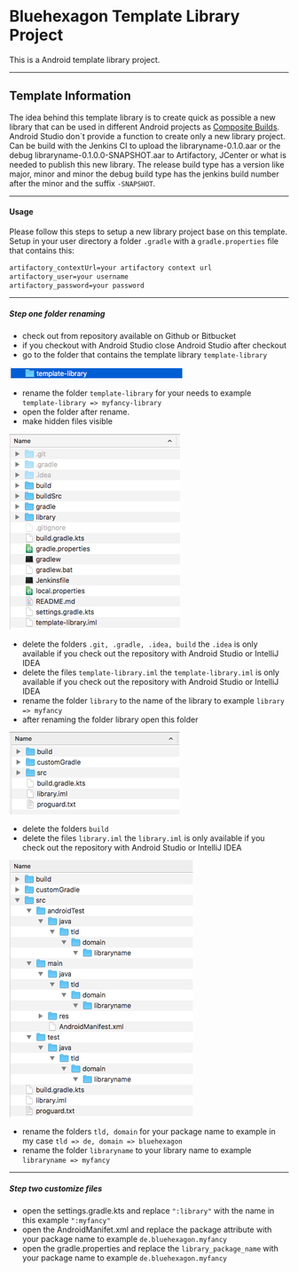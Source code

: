 # Bluehexagon Template Library Project

This is a Android template library project.

---------------------------------------------------------------------------------------------------------------------
## Template Information

The idea behind this template library is to create quick as possible a new library that can be used in different 
Android projects as [Composite Builds](https://docs.gradle.org/current/userguide/composite_builds.html).
Android Studio don´t provide a function to create only a new library project.
Can be build with the Jenkins CI to upload the libraryname-0.1.0.aar or the debug libraryname-0.1.0.0-SNAPSHOT.aar to
Artifactory, JCenter or what is needed to publish this new library.
The release build type has a version like major, minor and minor the debug build type has the jenkins build number
after the minor and the suffix `-SNAPSHOT`.

---------------------------------------------------------------------------------------------------------------------

#### Usage

Please follow this steps to setup a new library project base on this template.
Setup in your user directory a folder `.gradle` with a `gradle.properties` file that contains this:

```
artifactory_contextUrl=your artifactory context url
artifactory_user=your username
artifactory_password=your password
```

---------------------------------------------------------------------------------------------------------------------
##### Step one folder renaming

- check out from repository available on Github or Bitbucket
- if you checkout with Android Studio close Android Studio after checkout
- go to the folder that contains the template library `template-library`

![](images/folder_image0.png)

- rename the folder `template-library` for your needs to example `template-library => myfancy-library`
- open the folder after rename.
- make hidden files visible

![](images/folder_image1.png)

- delete the folders `.git, .gradle, .idea, build` the `.idea` is only available if you check out the repository
with Android Studio or IntelliJ IDEA
- delete the files `template-library.iml` the `template-library.iml` is only available if you check out the repository
with Android Studio or IntelliJ IDEA
- rename the folder `library` to the name of the library to example `library => myfancy`
- after renaming the folder library open this folder

![](images/folder_image2.png)

- delete the folders `build`
- delete the files `library.iml` the `library.iml` is only available if you check out the repository
with Android Studio or IntelliJ IDEA

![](images/folder_image3.png)

- rename the folders `tld, domain` for your package name to example in my case `tld => de, domain => bluehexagon`
- rename the folder `libraryname` to your library name to example `libraryname => myfancy`

---------------------------------------------------------------------------------------------------------------------
##### Step two customize files

- open the settings.gradle.kts and replace `":library"` with the name in this example `":myfancy"`
- open the AndroidManifet.xml and replace the package attribute with your package name to example `de.bluehexagon.myfancy`
- open the gradle.properties and replace the `library_package_name` with your package name to example `de.bluehexagon.myfancy`